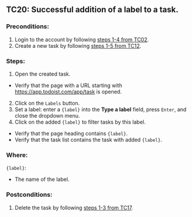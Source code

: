 ## TC20: Successful addition of a label to a task.
### Preconditions:
1. Login to the account by following [steps 1-4 from TC02](TC02.md).
2. Create a new task by following [steps 1-5 from TC12](TC12.md).
### Steps:
1. Open the created task.
* Verify that the page with a URL starting with https://app.todoist.com/app/task is opened.
2. Click on the `Labels` button.
3. Set a label: enter a `{label}` into the **Type a label** field, press `Enter`, and close the dropdown menu.
5. Click on the added `{label}` to filter tasks by this label.
* Verify that the page heading contains `{label}`.
* Verify that the task list contains the task with added `{label}`.
### Where:
`{label}`:
* The name of the label.
### Postconditions:
1. Delete the task by following [steps 1-3 from TC17](TC17.md).